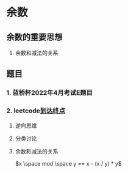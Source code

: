 # 余数

## 余数的重要思想

1. 余数和减法的关系





## 题目

### 1. 蓝桥杯2022年4月考试E题目

### 2. leetcode[到达终点](https://leetcode-cn.com/problems/reaching-points/)

1. 逆向思维

2. 分类讨论

3. 余数和减法的关系

   $x \space mod \space y == x - (x / y) * y$